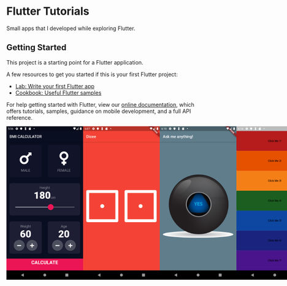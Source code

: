 # Flutter Tutorials

Small apps that I developed while exploring Flutter.

## Getting Started

This project is a starting point for a Flutter application.

A few resources to get you started if this is your first Flutter project:

- [Lab: Write your first Flutter app](https://flutter.dev/docs/get-started/codelab)
- [Cookbook: Useful Flutter samples](https://flutter.dev/docs/cookbook)

For help getting started with Flutter, view our
[online documentation](https://flutter.dev/docs), which offers tutorials,
samples, guidance on mobile development, and a full API reference.


<div style="display:flex;flex-direction:row;">
        <img src="screenshots/bmi_calculator.png" alt="screen_01" height="400" />
        <img src="screenshots/dicee.png" alt="screen_02" height="400" />
        <img src="screenshots/magic_8_ball.png" alt="screen_02" height="400" />
        <img src="screenshots/xylophone.png" alt="screen_02" height="400" />
        <img src="screenshots/mi_card.png" alt="screen_02" height="400" />
        <img src="screenshots/destini.png" alt="screen_02" height="400" />
        <img src="screenshots/bitcoin_ticker.png" alt="screen_02" height="400" />
        <img src="screenshots/clima.png" alt="screen_02" height="400" />
        <img src="screenshots/flash_chat.png" alt="screen_02" height="400" />
        <img src="screenshots/todoey.png" alt="screen_02" height="400" />
</div>
